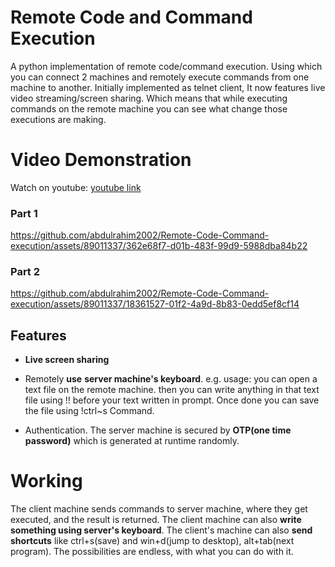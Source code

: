 # Remote Code and Command Execution

A python implementation of remote code/command execution. Using which you can connect 2 machines and remotely execute commands from one machine to another. Initially implemented as telnet client, It now features live video streaming/screen sharing. Which means that while executing commands on the remote machine you can see what change those executions are making.

# Video Demonstration

Watch on youtube: [youtube link](https://youtu.be/2l4CWBmEw50)

### Part 1
https://github.com/abdulrahim2002/Remote-Code-Command-execution/assets/89011337/362e68f7-d01b-483f-99d9-5988dba84b22

### Part 2
https://github.com/abdulrahim2002/Remote-Code-Command-execution/assets/89011337/18361527-01f2-4a9d-8b83-0edd5ef8cf14


## Features

* **Live screen sharing**
* Remotely **use** **server machine's keyboard**. 
    e.g. usage: you can open a text file on the remote machine. then you can write anything in that text file using !! before your text written in     prompt. Once done you can save the file using !ctrl~s Command.

* Authentication. The server machine is secured by **OTP(one time password)** which is generated at runtime randomly.
  
# Working
The client machine sends commands to server machine, where they get executed, and the result is returned. The client machine can also **write something using server's keyboard**. The client's machine can also **send shortcuts** like ctrl+s(save) and win+d(jump to desktop), alt+tab(next program). The possibilities are endless, with what you can do with it.

